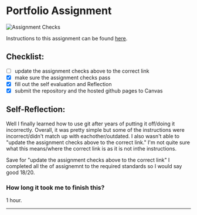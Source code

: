 Portfolio Assignment
==========================================
![Assignment Checks](https://github.com/IT3049C/student-portfolio/workflows/Assignment%20Checks/badge.svg)

Instructions to this assignment can be found [here](https://it3049c.github.io/Material/Assignments/1.Online_Portfolio/).
## Checklist:
- [ ] update the assignment checks above to the correct link
- [x] make sure the assignment checks pass
- [x] fill out the self evaluation and Reflection
- [x] submit the repository and the hosted github pages to Canvas

## Self-Reflection:

Well I finally learned how to use git after years of putting it off/doing it incorrectly.  Overall, it was pretty simple but some of the instructions were incorrect/didn't match up with eachother/outdated. I also wasn't able to "update the assignment checks above to the correct link." I'm not quite sure what this means/where the correct link is as it is not inthe instructions.

Save for "update the assignment checks above to the correct link" I completed all the of assignemnt to the required standards so I would say good 18/20.

### How long it took me to finish this?

1 hour.

-----------------------
